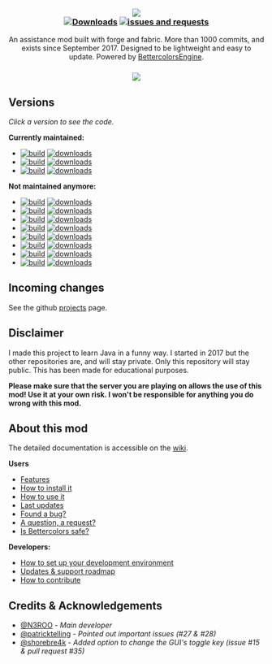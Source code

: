 <h3 align="center">
  <img src=".github/header.png">
  <br>
  <a href="https://github.com/N3ROO/Bettercolors/releases"><img alt="Downloads" src="https://img.shields.io/github/downloads/n3roo/bettercolors/total.svg"/></a>
    <a href="https://github.com/N3ROO/Bettercolors/issues"><img alt="issues and requests" src="https://img.shields.io/github/issues/n3roo/bettercolors.svg?label=issues%20or%20requests"/></a>
</h3>

<p align="center">
  An assistance mod built with forge and fabric. More than 1000 commits, and exists since September 2017. Designed to be lightweight and easy to update. Powered by <a href="https://github.com/N3ROO/BettercolorsEngine">BettercolorsEngine</a>.
</p>

<h3 align="center">
  <img src=".github/illustration.gif">
</h3>

## Versions
*Click a version to see the code.*

**Currently maintained:**
- [![build](https://img.shields.io/github/workflow/status/N3ROO/Bettercolors/Build%20MC1.8.9?label=Bettercolors%207.4.0%20for%20MC1.8.9%20(forge))](https://github.com/N3ROO/Bettercolors/tree/MC_1.8.9) [![downloads](https://img.shields.io/github/downloads/N3ROO/Bettercolors/7.4.0-MC1.8.9/total)](https://github.com/N3ROO/Bettercolors/releases/tag/7.4.0-MC1.8.9)
- [![build](https://img.shields.io/github/workflow/status/N3ROO/Bettercolors/Build%20MC1.16.4?label=Bettercolors%207.4.0%20for%20MC1.16.4%20(forge))](https://github.com/N3ROO/Bettercolors/tree/MC_1.16.4) [![downloads](https://img.shields.io/github/downloads/N3ROO/Bettercolors/7.4.0-MC1.16.4/total)](https://github.com/N3ROO/Bettercolors/releases/tag/7.4.0-MC1.16.4)
- [![build](https://img.shields.io/github/workflow/status/N3ROO/Bettercolors/Build%20MC1.16.5_fabric?label=Bettercolors%207.4.0%20for%20MC1.16.5%20(fabric))](https://github.com/N3ROO/Bettercolors/tree/MC_1.16.5_fabric) [![downloads](https://img.shields.io/github/downloads/N3ROO/Bettercolors/7.4.0-MC1.16.5fa/total)](https://github.com/N3ROO/Bettercolors/releases/tag/7.4.0-MC1.16.5fa)

**Not maintained anymore:**
- [![build](https://img.shields.io/github/workflow/status/N3ROO/Bettercolors/Build%20MC1.12.2?label=Bettercolors%206.1.0%20for%20MC1.12.2%20(forge))](https://github.com/N3ROO/Bettercolors/tree/MC_1.12.2) [![downloads](https://img.shields.io/github/downloads/N3ROO/Bettercolors/6.1.0-MC1.12.2/total)](https://github.com/N3ROO/Bettercolors/releases/tag/6.1.0-MC1.12.2)
- [![build](https://img.shields.io/github/workflow/status/N3ROO/Bettercolors/Build%20MC1.13.2?label=Bettercolors%206.0.0%20for%20MC1.13.2%20(forge))](https://github.com/N3ROO/Bettercolors/tree/MC_1.13.2) [![downloads](https://img.shields.io/github/downloads/N3ROO/Bettercolors/6.0.0-MC1.13.2/total)](https://github.com/N3ROO/Bettercolors/releases/tag/6.0.0-MC1.13.2)
- [![build](https://img.shields.io/github/workflow/status/N3ROO/Bettercolors/Build%20MC1.14.4?label=Bettercolors%206.1.0%20for%20MC1.14.4%20(forge))](https://github.com/N3ROO/Bettercolors/tree/MC_1.14.4) [![downloads](https://img.shields.io/github/downloads/N3ROO/Bettercolors/6.1.0-MC1.14.4/total)](https://github.com/N3ROO/Bettercolors/releases/tag/6.1.0-MC1.14.4)
- [![build](https://img.shields.io/github/workflow/status/N3ROO/Bettercolors/Build%20MC1.15.2?label=Bettercolors%206.1.2%20for%20MC1.15.2%20(forge))](https://github.com/N3ROO/Bettercolors/tree/MC_1.15.2) [![downloads](https://img.shields.io/github/downloads/N3ROO/Bettercolors/6.1.2-MC1.15.2/total)](https://github.com/N3ROO/Bettercolors/releases/tag/6.1.2-MC1.15.2)
- [![build](https://img.shields.io/github/workflow/status/N3ROO/Bettercolors/Build%20MC1.16.1?label=Bettercolors%207.2.0%20for%20MC1.16.1%20(forge))](https://github.com/N3ROO/Bettercolors/tree/MC_1.16.1) [![downloads](https://img.shields.io/github/downloads/N3ROO/Bettercolors/7.2.0-MC1.16.1/total)](https://github.com/N3ROO/Bettercolors/releases/tag/7.2.0-MC1.16.1)
- [![build](https://img.shields.io/github/workflow/status/N3ROO/Bettercolors/Build%20MC1.16.2?label=Bettercolors%207.3.0%20for%20MC1.16.2%20(forge))](https://github.com/N3ROO/Bettercolors/tree/MC_1.16.2) [![downloads](https://img.shields.io/github/downloads/N3ROO/Bettercolors/7.3.0-MC1.16.2/total)](https://github.com/N3ROO/Bettercolors/releases/tag/7.3.0-MC1.16.2)
- [![build](https://img.shields.io/github/workflow/status/N3ROO/Bettercolors/Build%20MC1.16.2_fabric?label=Bettercolors%207.3.0%20for%20MC1.16.2%20(fabric))](https://github.com/N3ROO/Bettercolors/tree/MC_1.16.2_fabric) [![downloads](https://img.shields.io/github/downloads/N3ROO/Bettercolors/7.3.0-MC1.16.2fa/total)](https://github.com/N3ROO/Bettercolors/releases/tag/7.3.0-MC1.16.2fa)
- [![build](https://img.shields.io/github/workflow/status/N3ROO/Bettercolors/Build%20MC1.16.4_fabric?label=Bettercolors%207.4.0%20for%20MC1.16.4%20(fabric))](https://github.com/N3ROO/Bettercolors/tree/MC_1.16.4_fabric) [![downloads](https://img.shields.io/github/downloads/N3ROO/Bettercolors/7.4.0-MC1.16.4fa/total)](https://github.com/N3ROO/Bettercolors/releases/tag/7.4.0-MC1.16.4fa)

## Incoming changes

See the github [projects](https://github.com/N3ROO/Bettercolors/projects) page.

## Disclaimer

I made this project to learn Java in a funny way. I started in 2017 but the other repositories are, and will stay private. Only this repository will stay public. This has been made for educational purposes.

**Please make sure that the server you are playing on allows the use of this mod! Use it at your own risk. I won't be responsible for anything you do wrong with this mod.**

## About this mod

The detailed documentation is accessible on the [wiki](https://github.com/N3ROO/Bettercolors/wiki).

**Users**
- [Features](https://github.com/N3ROO/Bettercolors/wiki/2.-Features)
- [How to install it](https://github.com/N3ROO/Bettercolors/wiki/1.-User-section)
- [How to use it](https://github.com/N3ROO/Bettercolors/wiki/1.-User-section)
- [Last updates](https://github.com/N3ROO/Bettercolors/wiki/4.-Updates-&-Support-roadmap)
- [Found a bug?](https://github.com/N3ROO/Bettercolors/issues/new?assignees=&labels=&template=bug_report.md&title=)
- [A question, a request?](https://github.com/N3ROO/Bettercolors/issues/new?assignees=&labels=&template=feature_request.md&title=)
- [Is Bettercolors safe?](https://github.com/N3ROO/Bettercolors/wiki/0.-What-makes-Bettercolors-undetectable)

**Developers:**
- [How to set up your development environment](https://github.com/N3ROO/Bettercolors/wiki/3.-Developer-section)
- [Updates & support roadmap](https://github.com/N3ROO/Bettercolors/wiki/4.-Updates-&-Support-roadmap)
- [How to contribute](https://github.com/N3ROO/Bettercolors/wiki/3.-Developer-section#contributing)

## Credits & Acknowledgements

- [@N3ROO](https://github.com/N3ROO)  - *Main developer*
- [@patricktelling](https://github.com/patricktelling) - *Pointed out important issues (#27 & #28)*
- [@shorebre4k](https://github.com/shorebre4k) - *Added option to change the GUI's toggle key (issue #15 & pull request #35)*

